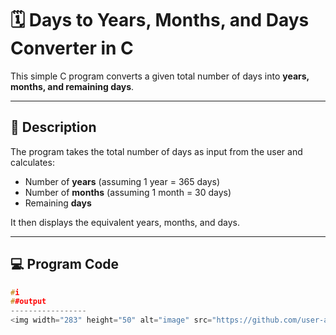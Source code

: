 # 🗓️ Days to Years, Months, and Days Converter in C

This simple C program converts a given total number of days into **years, months, and remaining days**.

---

## 📘 Description

The program takes the total number of days as input from the user and calculates:

- Number of **years** (assuming 1 year = 365 days)
- Number of **months** (assuming 1 month = 30 days)
- Remaining **days**

It then displays the equivalent years, months, and days.

---

## 💻 Program Code

```c
#i
##output
-----------------
<img width="283" height="50" alt="image" src="https://github.com/user-attachments/assets/e7b9fb21-f3ae-46c8-88a6-b5a8bff1d655" />
